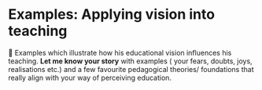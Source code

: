 # Examples: Applying vision into teaching

 Examples which illustrate how his educational vision influences his teaching.
**Let me know your story** with examples ( your fears, doubts, joys, realisations etc.) and a few favourite pedagogical theories/ foundations that really align with your way of perceiving education.